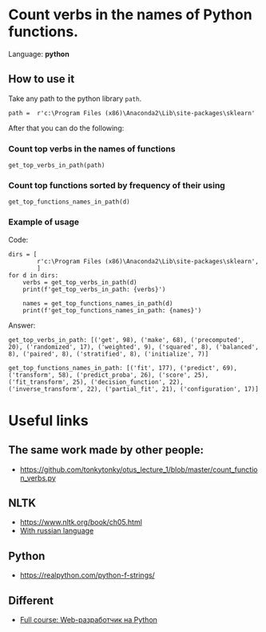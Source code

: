 # Count verbs in the names of Python functions.

Language: **python**

## How to use it

Take any path to the python library `path`. 

	path =  r'c:\Program Files (x86)\Anaconda2\Lib\site-packages\sklearn'

After that you can do the following:

### Count top verbs in the names of functions

	get_top_verbs_in_path(path)

### Count top functions sorted by frequency of their using

	get_top_functions_names_in_path(d)

### Example of usage

Code:

	dirs = [
	        r'c:\Program Files (x86)\Anaconda2\Lib\site-packages\sklearn',
	        ]
	for d in dirs:
	    verbs = get_top_verbs_in_path(d)
	    print(f'get_top_verbs_in_path: {verbs}')
	
	    names = get_top_functions_names_in_path(d)
	    print(f'get_top_functions_names_in_path: {names}')

Answer:

	get_top_verbs_in_path: [('get', 98), ('make', 68), ('precomputed', 20), ('randomized', 17), ('weighted', 9), ('squared', 8), ('balanced', 8), ('paired', 8), ('stratified', 8), ('initialize', 7)]
	
	get_top_functions_names_in_path: [('fit', 177), ('predict', 69), ('transform', 58), ('predict_proba', 26), ('score', 25), ('fit_transform', 25), ('decision_function', 22), ('inverse_transform', 22), ('partial_fit', 21), ('configuration', 17)]


# Useful links

## The same work made by other people:

* https://github.com/tonkytonky/otus_lecture_1/blob/master/count_function_verbs.py

## NLTK

* https://www.nltk.org/book/ch05.html
* [With russian language](https://www.nltk.org/_modules/nltk/tag.html)

## Python
* https://realpython.com/python-f-strings/

## Different
* [Full course: Web-разработчик на Python](https://otus.ru/lessons/webpython/)


